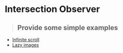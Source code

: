 # Intersection Observer

> ## Provide some simple examples

- [Infinite scroll](./public/infinite-scroll.html)
- [Lazy images](./public/lazy-images.html)
